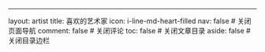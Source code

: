 ---
layout: artist
title: 喜欢的艺术家
icon: i-line-md-heart-filled
nav: false		# 关闭页面导航
comment: false	# 关闭评论
toc: false		# 关闭文章目录
aside: false	# 关闭目录边栏